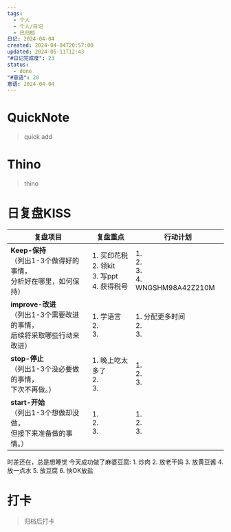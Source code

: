 ```yaml
---
tags:
  - 个人
  - 个人/日记
  - 已归档
日记: 2024-04-04
created: 2024-04-04T20:57:00
updated: 2024-05-11T12:43
"#日记完成度": 23
status:
  - done
"#意语": 20
意语: 2024-04-04
---
```

# QuickNote
> quick add

# Thino
> thino

# 日复盘KISS
| **复盘项目**                                             | **复盘重点**                                      | **行动计划**                                 |
| ---------------------------------------------------- | --------------------------------------------- | ---------------------------------------- |
| **Keep-保持**<br>（列出1-3个做得好的事情，<br>   分析好在哪里，如何保持）     | 1.  买印花税<br>2. 领kit<br>3. 写ppt<br>4. 获得税号<br> | 1.  <br>2. <br>3.<br>4. WNGSHM98A42Z210M |
| **improve-改进**<br>（列出1-3个需要改进的事情，<br>  后续将采取哪些行动来改进） | 1.  学语言<br>2. <br>3.                          | 1.  分配更多时间<br>2. <br>3.                  |
| **stop-停止**<br>（列出1-3个没必要做的事情，<br>下次不再做。）            | 1.  晚上吃太多了<br>2. <br>3.                       | 1.  <br>2. <br>3.                        |
| **start-开始**<br>（列出1-3个想做却没做，<br>但接下来准备做的事情。）        | 1.  <br>2. <br>3.                             | 1.  <br>2. <br>3.                        |

时差还在，总是想睡觉
今天成功做了麻婆豆腐: 
	1. 炒肉
	2. 放老干妈
	3. 放黄豆酱
	4. 放一点水
	5. 放豆腐
	6. 快OK放盐

# 打卡
> 归档后打卡


